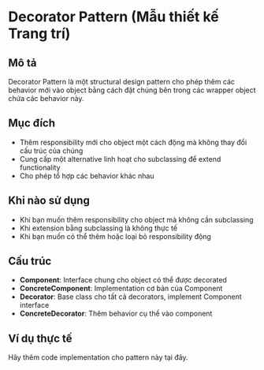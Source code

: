 # Decorator Pattern (Mẫu thiết kế Trang trí)

## Mô tả
Decorator Pattern là một structural design pattern cho phép thêm các behavior mới vào object bằng cách đặt chúng bên trong các wrapper object chứa các behavior này.

## Mục đích
- Thêm responsibility mới cho object một cách động mà không thay đổi cấu trúc của chúng
- Cung cấp một alternative linh hoạt cho subclassing để extend functionality
- Cho phép tổ hợp các behavior khác nhau

## Khi nào sử dụng
- Khi bạn muốn thêm responsibility cho object mà không cần subclassing
- Khi extension bằng subclassing là không thực tế
- Khi bạn muốn có thể thêm hoặc loại bỏ responsibility động

## Cấu trúc
- **Component**: Interface chung cho object có thể được decorated
- **ConcreteComponent**: Implementation cơ bản của Component
- **Decorator**: Base class cho tất cả decorators, implement Component interface
- **ConcreteDecorator**: Thêm behavior cụ thể vào component

## Ví dụ thực tế
Hãy thêm code implementation cho pattern này tại đây.